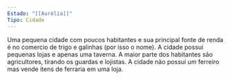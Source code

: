 ```yaml
---
Estado: "[[Aurélia]]"
Tipo: Cidade
---
```

Uma pequena cidade com poucos habitantes e sua principal fonte de renda é no comercio de trigo e galinhas (por isso o nome). A cidade possui pequenas lojas e apenas uma taverna. A maior parte dos habitantes são agricultores, tirando os guardas e lojistas. A cidade não possui um ferreiro mas vende itens de ferraria em uma loja.